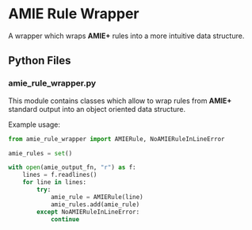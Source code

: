 # AMIE Rule Wrapper

A wrapper which wraps **AMIE+** rules into a more intuitive data structure.

## Python Files

### amie\_rule\_wrapper.py

This module contains classes which allow to wrap rules from **AMIE+** standard output into an object oriented data structure.

Example usage:

```python
from amie_rule_wrapper import AMIERule, NoAMIERuleInLineError

amie_rules = set()

with open(amie_output_fn, "r") as f:
    lines = f.readlines()
    for line in lines:
        try:
            amie_rule = AMIERule(line)
            amie_rules.add(amie_rule)
        except NoAMIERuleInLineError:
            continue
```


